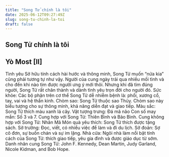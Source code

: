 ```yaml
---
title: "Song Tử chính là tôi"
date: 2025-06-12T09:27:49Z
slug: song-tu-chinh-la-toi
draft: false
---
```


## Song Tử chính là tôi

## Yò Most [II]

Tình yêu
Sở hữu tính cách hài hước và thông minh, Song Tử muốn “nửa kia” cũng phải tương tự như vậy. Người của cung ngày trải qua nhiều mối tình và cho đến khi nào tìm được người ưng ý mới thôi. Nhưng khi đã tìm đúng người, Song Tử rất chân thành và dành tình yêu trọn đời cho người đó.
Sức khỏe: Các bộ phận trên cơ thể Song Tử dễ nhiễm bệnh là: phổi, xương cổ, tay, vai và hệ thần kinh.
Chòm sao: Song Tử thuộc sao Thủy. Chòm sao này biểu tượng cho sự thông minh, khả năng diễn đạt và giao tiếp.
Màu sắc: Song Tử thích màu xanh lá cây.
Vật tượng trưng: Đá mã não
Con số may mắn: Số 3 và 7.
Cung hợp với Song Tử: Thiên Bình và Bảo Bình.
Cung không hợp với Song Tử: Nhân Mã
Món quà yêu thích: Song Tử thích được tặng sách.
Sở trường: Đọc, viết, có nhiều việc để làm và đi du lịch.
Sở đoản: Sợ cô đơn, sự buồn chán và sự im lặng.
Nhà cửa: Ngôi nhà làm nổi bật tính cách của Song Tử: thích giao tiếp, yêu gia đình và được giáo dục từ sớm.
Danh nhân cung Song Tử: John F. Kennedy, Dean Martin, Judy Garland, Nicole Kidman, and Bob Hope.